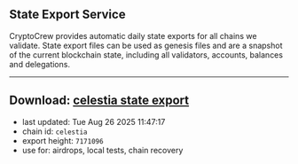 ## State Export Service
CryptoCrew provides automatic daily state exports for all chains we validate. State export files can be used as genesis files and are a snapshot of the current blockchain state, including all validators, accounts, balances and delegations.

---
**Download: [celestia state export](https://dl-eu2.ccvalidators.com/SERVICE/celestia/celestia_export_7171096.json)**
---

- last updated: Tue Aug 26 2025 11:47:17
- chain id: `celestia`
- export height: `7171096`
- use for: airdrops, local tests, chain recovery
